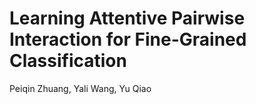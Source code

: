 # Learning Attentive Pairwise Interaction for Fine-Grained Classification
Peiqin Zhuang, Yali Wang, Yu Qiao
